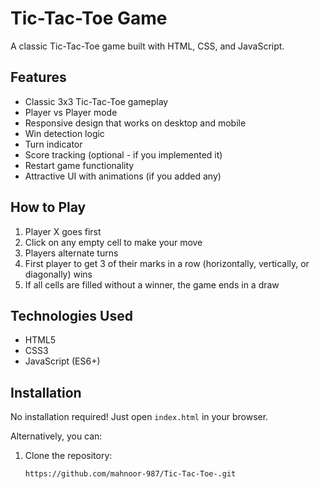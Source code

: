 # Tic-Tac-Toe Game

A classic Tic-Tac-Toe game built with HTML, CSS, and JavaScript.

## Features

- Classic 3x3 Tic-Tac-Toe gameplay
- Player vs Player mode
- Responsive design that works on desktop and mobile
- Win detection logic
- Turn indicator
- Score tracking (optional - if you implemented it)
- Restart game functionality
- Attractive UI with animations (if you added any)

## How to Play

1. Player X goes first
2. Click on any empty cell to make your move
3. Players alternate turns
4. First player to get 3 of their marks in a row (horizontally, vertically, or diagonally) wins
5. If all cells are filled without a winner, the game ends in a draw

## Technologies Used

- HTML5
- CSS3
- JavaScript (ES6+)

## Installation

No installation required! Just open `index.html` in your browser.

Alternatively, you can:
1. Clone the repository:
   ```bash
   https://github.com/mahnoor-987/Tic-Tac-Toe-.git
